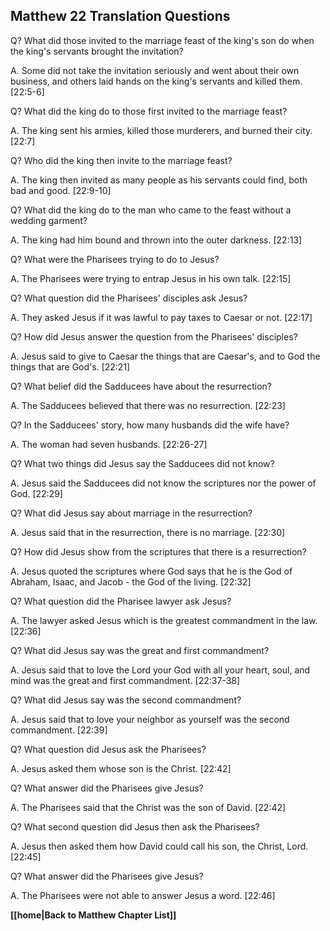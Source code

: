 ## Matthew 22 Translation Questions ##

Q? What did those invited to the marriage feast of the king's son do when the king's servants brought the invitation?

A. Some did not take the invitation seriously and went about their own business, and others laid hands on the king's servants and killed them. [22:5-6]

Q? What did the king do to those first invited to the marriage feast?

A. The king sent his armies, killed those murderers, and burned their city. [22:7]

Q? Who did the king then invite to the marriage feast?

A. The king then invited as many people as his servants could find, both bad and good. [22:9-10]

Q? What did the king do to the man who came to the feast without a wedding garment?

A. The king had him bound and thrown into the outer darkness. [22:13]

Q? What were the Pharisees trying to do to Jesus?

A. The Pharisees were trying to entrap Jesus in his own talk. [22:15]

Q? What question did the Pharisees' disciples ask Jesus?

A. They asked Jesus if it was lawful to pay taxes to Caesar or not. [22:17]

Q? How did Jesus answer the question from the Pharisees' disciples?

A. Jesus said to give to Caesar the things that are Caesar's, and to God the things that are God's. [22:21]

Q? What belief did the Sadducees have about the resurrection?

A. The Sadducees believed that there was no resurrection. [22:23]

Q? In the Sadducees' story, how many husbands did the wife have?

A. The woman had seven husbands. [22:26-27]

Q? What two things did Jesus say the Sadducees did not know?

A. Jesus said the Sadducees did not know the scriptures nor the power of God. [22:29]

Q? What did Jesus say about marriage in the resurrection?

A. Jesus said that in the resurrection, there is no marriage. [22:30]

Q? How did Jesus show from the scriptures that there is a resurrection?

A. Jesus quoted the scriptures where God says that he is the God of Abraham, Isaac, and Jacob - the God of the living. [22:32]

Q? What question did the Pharisee lawyer ask Jesus?

A. The lawyer asked Jesus which is the greatest commandment in the law. [22:36]

Q? What did Jesus say was the great and first commandment?

A. Jesus said that to love the Lord your God with all your heart, soul, and mind was the great and first commandment. [22:37-38]

Q? What did Jesus say was the second commandment?

A. Jesus said that to love your neighbor as yourself was the second commandment. [22:39]

Q? What question did Jesus ask the Pharisees?

A. Jesus asked them whose son is the Christ. [22:42]

Q? What answer did the Pharisees give Jesus?

A. The Pharisees said that the Christ was the son of David. [22:42]

Q? What second question did Jesus then ask the Pharisees?

A. Jesus then asked them how David could call his son, the Christ, Lord. [22:45]

Q? What answer did the Pharisees give Jesus?

A. The Pharisees were not able to answer Jesus a word. [22:46]

__[[home|Back to Matthew Chapter List]]__

